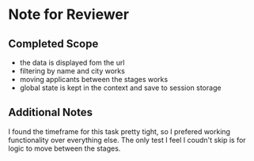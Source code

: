 # Note for Reviewer

## Completed Scope

- the data is displayed fom the url
- filtering by name and city works
- moving applicants between the stages works
- global state is kept in the context and save to session storage

## Additional Notes

I found the timeframe for this task pretty tight, so I prefered working functionality over everything else. The only test I feel I coudn't skip is for logic to move between the stages.

